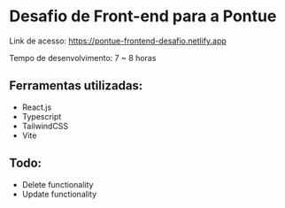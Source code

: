 # Desafio de Front-end para a Pontue

Link de acesso: https://pontue-frontend-desafio.netlify.app

Tempo de desenvolvimento: 7 ~ 8 horas

## Ferramentas utilizadas:

- React.js
- Typescript
- TailwindCSS
- Vite

## Todo:

- Delete functionality
- Update functionality
